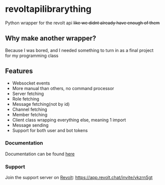 # revoltapilibrarything
Python wrapper for the revolt api ~~like we didnt already have enough of them~~
## Why make another wrapper?
Because I was bored, and I needed something to turn in as a final project for my programming class
## Features
- Websocket events
- More manual than others, no command processor
- Server fetching
- Role fetching
- Message fetching(not by id)
- Channel fetching
- Member fetching
- Client class wrapping everything else, meaning 1 import
- Message sending
- Support for both user and bot tokens
### Documentation
Documentation can be found [here](https://error-404-null-not-found.github.io/revoltapilibrarything/Documentation/index.html)
### Support
Join the support server on [Revolt](https://revolt.chat): https://app.revolt.chat/invite/vkzrnSgt
